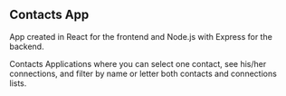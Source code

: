 ## Contacts App

App created in React for the frontend and Node.js with Express for the backend.

Contacts Applications where you can select one contact, see his/her connections, and filter by name or letter both contacts and connections lists.
